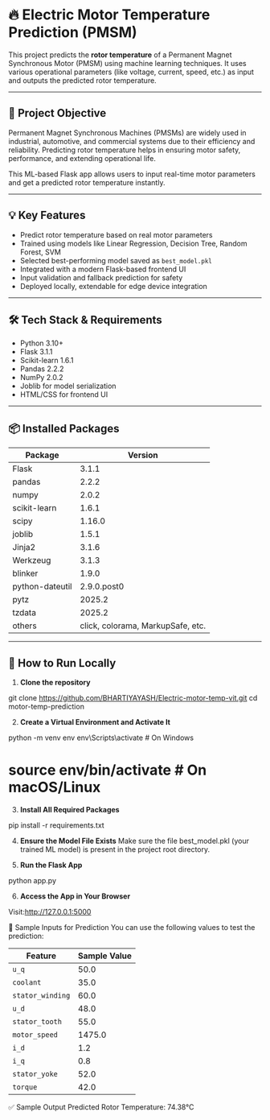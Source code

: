 # 🔥 Electric Motor Temperature Prediction (PMSM)

This project predicts the **rotor temperature** of a Permanent Magnet Synchronous Motor (PMSM) using machine learning techniques. It uses various operational parameters (like voltage, current, speed, etc.) as input and outputs the predicted rotor temperature.

---

## 📌 Project Objective

Permanent Magnet Synchronous Machines (PMSMs) are widely used in industrial, automotive, and commercial systems due to their efficiency and reliability. Predicting rotor temperature helps in ensuring motor safety, performance, and extending operational life.

This ML-based Flask app allows users to input real-time motor parameters and get a predicted rotor temperature instantly.

---

## 💡 Key Features

- Predict rotor temperature based on real motor parameters  
- Trained using models like Linear Regression, Decision Tree, Random Forest, SVM  
- Selected best-performing model saved as `best_model.pkl`  
- Integrated with a modern Flask-based frontend UI  
- Input validation and fallback prediction for safety  
- Deployed locally, extendable for edge device integration  

---

## 🛠 Tech Stack & Requirements

- Python 3.10+
- Flask 3.1.1
- Scikit-learn 1.6.1
- Pandas 2.2.2
- NumPy 2.0.2
- Joblib for model serialization
- HTML/CSS for frontend UI

---

## 📦 Installed Packages

| Package         | Version   |
|-----------------|-----------|
| Flask           | 3.1.1     |
| pandas          | 2.2.2     |
| numpy           | 2.0.2     |
| scikit-learn    | 1.6.1     |
| scipy           | 1.16.0    |
| joblib          | 1.5.1     |
| Jinja2          | 3.1.6     |
| Werkzeug        | 3.1.3     |
| blinker         | 1.9.0     |
| python-dateutil | 2.9.0.post0 |
| pytz            | 2025.2    |
| tzdata          | 2025.2    |
| others          | click, colorama, MarkupSafe, etc.

---

## 🚀 How to Run Locally

1. **Clone the repository**

git clone https://github.com/BHARTIYAYASH/Electric-motor-temp-vit.git
cd motor-temp-prediction

2. **Create a Virtual Environment and Activate It**

python -m venv env
env\Scripts\activate        # On Windows
# source env/bin/activate   # On macOS/Linux

3. **Install All Required Packages**

pip install -r requirements.txt

4. **Ensure the Model File Exists**
Make sure the file best_model.pkl (your trained ML model) is present in the project root directory.

5. **Run the Flask App**

python app.py

6. **Access the App in Your Browser**

Visit:http://127.0.0.1:5000 


🧪 Sample Inputs for Prediction
You can use the following values to test the prediction:

| **Feature**      | **Sample Value** |
| ---------------- | ---------------- |
| `u_q`            | 50.0             |
| `coolant`        | 35.0             |
| `stator_winding` | 60.0             |
| `u_d`            | 48.0             |
| `stator_tooth`   | 55.0             |
| `motor_speed`    | 1475.0           |
| `i_d`            | 1.2              |
| `i_q`            | 0.8              |
| `stator_yoke`    | 52.0             |
| `torque`         | 42.0             |

✅ Sample Output
Predicted Rotor Temperature: 74.38°C


